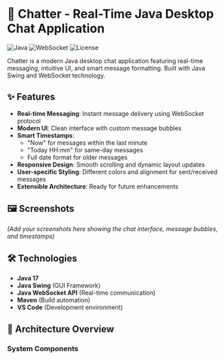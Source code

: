 # 💬 Chatter - Real-Time Java Desktop Chat Application

![Java](https://img.shields.io/badge/Java-17-blue)
![WebSocket](https://img.shields.io/badge/WebSocket-Enabled-brightgreen)
![License](https://img.shields.io/badge/License-MIT-green)

Chatter is a modern Java desktop chat application featuring real-time messaging, intuitive UI, and smart message formatting. Built with Java Swing and WebSocket technology.

## ✨ Features

- **Real-time Messaging**: Instant message delivery using WebSocket protocol
- **Modern UI**: Clean interface with custom message bubbles
- **Smart Timestamps**:
  - "Now" for messages within the last minute
  - "Today HH:mm" for same-day messages
  - Full date format for older messages
- **Responsive Design**: Smooth scrolling and dynamic layout updates
- **User-specific Styling**: Different colors and alignment for sent/received messages
- **Extensible Architecture**: Ready for future enhancements

## 🖼️ Screenshots

*(Add your screenshots here showing the chat interface, message bubbles, and timestamps)*

## 🛠️ Technologies

- **Java 17**
- **Java Swing** (GUI Framework)
- **Java WebSocket API** (Real-time communication)
- **Maven** (Build automation)
- **VS Code** (Development environment)

## 🧠 Architecture Overview

### System Components
